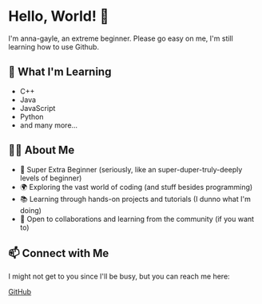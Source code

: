 # Hello, World! 👋

I'm anna-gayle, an extreme beginner. Please go easy on me, I'm still learning how to use Github.

## 🌱 What I'm Learning

- C++
- Java
- JavaScript
- Python
- and many more...

## 👩‍💻 About Me

- 🚀 Super Extra Beginner (seriously, like an super-duper-truly-deeply levels of beginner)
- 🌍 Exploring the vast world of coding (and stuff besides programming)
- 📚 Learning through hands-on projects and tutorials (I dunno what I'm doing)
- 🤝 Open to collaborations and learning from the community (if you want to)

## 📫 Connect with Me

I might not get to you since I'll be busy, but you can reach me here:

[GitHub](https://github.com/anna-gayle)
